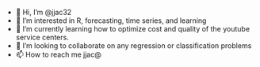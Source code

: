- 👋 Hi, I’m @jjac32
- 👀 I’m interested in R, forecasting, time series, and learning
- 🌱 I’m currently learning how to optimize cost and quality of the youtube service centers.
- 💞️ I’m looking to collaborate on any regression or classification problems 
- 📫 How to reach me jjac@

<!---
jjac32/jjac32 is a ✨ special ✨ repository because its `README.md` (this file) appears on your GitHub profile.
You can click the Preview link to take a look at your changes.
--->
